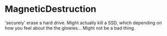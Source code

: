 # MagneticDestruction
'securely' erase a hard drive. Might actually kill a SSD, which depending on how you feel about the the glowies... Might not be a bad thing.
